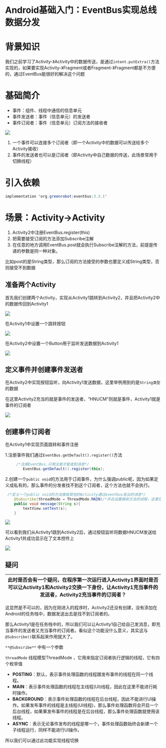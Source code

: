 # Android基础入门：EventBus实现总线数据分发

# 背景知识

我们之前学习了Activity-》Activity中的数据传送，是通过`intent.putExtra()`方法实现的，如果要实现Activity-》Fragment或者Fragment-》Fragment都是不方便的，通过EventBus能很好的解决这个问题

# 基础简介

- 事件：组件、线程中通信的信息单元
- 事件发送者：事件（信息单元）的发送者
- 事件订阅者：事件（信息单元）订阅方法的接收者

![](https://starry-lixu.oss-cn-hangzhou.aliyuncs.com/img/20220529224419.png#id=VTUQg&originHeight=610&originWidth=1346&originalType=binary&ratio=1&rotation=0&showTitle=false&status=done&style=none&title=)

1. 一个事件可以连接多个订阅者（即一个Activity中的数据可以传送给多个Activity接收）
2. 事件的发送者也可以是订阅者（即Activity中自己数据的传送，此场景常用于切换线程）

# 引入依赖

```java
implementation 'org.greenrobot:eventbus:3.3.1'
```

# 场景：Activity->Activity

1. Activity2中注册EventBus.register(this)
2. 把需要接受订阅的方法添加Subscribe注解
3. 在任意的地方调用EventBus.post就会执行Subscribe注解的方法，前提是传递的参数是同一种对象。

比如post的是String类型，那么订阅的方法接受的参数也要定义成String类型，否则接受不到数据
## 准备两个Activity

首先我们创建两个Activity，实现从Activity1跳转到Activity2，并且把Activity2中的数据传回到Activity1

![](https://starry-lixu.oss-cn-hangzhou.aliyuncs.com/img/20220529150045.png#id=h0IrS&originHeight=1032&originWidth=1920&originalType=binary&ratio=1&rotation=0&showTitle=false&status=done&style=none&title=)

在Activity1中设置一个跳转按钮

![](https://starry-lixu.oss-cn-hangzhou.aliyuncs.com/img/20220529151236.png#id=jkrI4&originHeight=1032&originWidth=1920&originalType=binary&ratio=1&rotation=0&showTitle=false&status=done&style=none&title=)

在Activity2中设置一个Button用于监听发送数据到Activity1

![](https://starry-lixu.oss-cn-hangzhou.aliyuncs.com/img/20220529222535.png#id=wSDkE&originHeight=1032&originWidth=1920&originalType=binary&ratio=1&rotation=0&showTitle=false&status=done&style=none&title=)

## 定义事件并创建事件发送者

在Activity2中实现按钮监听，向Activity1发送数据，这里举例用到的是`String类型`的数据

在这里Activity2充当的就是事件的发送者，“HNUCM"则就是事件，Activity1就是事件的订阅者

![](https://starry-lixu.oss-cn-hangzhou.aliyuncs.com/img/20220529222638.png#id=D4kKK&originHeight=1032&originWidth=1920&originalType=binary&ratio=1&rotation=0&showTitle=false&status=done&style=none&title=)

## 创建事件订阅者

在Activity1中实现页面跳转和事件注册

1.注册事件我们通过`EventBus.getDefault().register()`方法

```java
     /*注册EventBus,只用注册才能收到消息*/
        EventBus.getDefault().register(this);
```

2.创建一个`public void`的方法用于订阅事件，为什么强调public呢，因为如果定义成私有的，那么事件的分发者找不到这个订阅者，这个方法也就不会执行。

```java
 /*定义一个public void的方法接收其他的Activity通过eventbus发出的消息*/
    @Subscribe(threadMode = ThreadMode.MAIN)/*并且设置接收方法的线程，这里在主线程，可以通过这个方法实现线程切换*/
    public void message(String s){
        textView.setText(s);
    }
```

![](https://starry-lixu.oss-cn-hangzhou.aliyuncs.com/img/20220529223419.png#id=Pp7X4&originHeight=1032&originWidth=1920&originalType=binary&ratio=1&rotation=0&showTitle=false&status=done&style=none&title=)

可以看到我们从Activity1跳到Activity2后，通过按钮监听将数据HNUCM发送给Activity1并成功显示在了文本控件上

![](https://starry-lixu.oss-cn-hangzhou.aliyuncs.com/img/20220529225902.gif#id=VZBE3&originHeight=1028&originWidth=1916&originalType=binary&ratio=1&rotation=0&showTitle=false&status=done&style=none&title=)

## 疑问
| 此时是否会有一个疑问，在程序第一次运行进入Activity1界面时是否可以让Activity1和Activity2交换一下身份，让Activity1充当事件的发送者，Activity2充当事件的订阅者？ |
| --- |


这显然是不可以的，因为在刚进入的程序时，Activity2还没有创建，没有添加在Android的任务栈中，数据发送出去是找不到订阅者的。

那么Activity1是在任务栈中的，所以我们可以让Activity1自己给自己发消息，即充当事件的发送者又充当事件的订阅者。看似这个功能没什么意义，其实这与 `@Subscribe()`联系起来作用就大了。

`**@Subscribe**` 中有一个参数

`threadMode` 线程模型ThreadMode ，它用来指定订阅者执行逻辑的线程，它有四个枚举值

- **POSTING**：默认，表示事件处理函数的线程跟发布事件的线程在同一个线程。
- **MAIN**：表示事件处理函数的线程在主线程(UI)线程，因此在这里不能进行耗时操作。
- **BACKGROUND**：表示事件处理函数的线程在后台线程，因此不能进行UI操作。如果发布事件的线程是主线程(UI线程)，那么事件处理函数将会开启一个后台线程，如果果发布事件的线程是在后台线程，那么事件处理函数就使用该线程。
- **ASYNC**：表示无论事件发布的线程是哪一个，事件处理函数始终会新建一个子线程运行，同样不能进行UI操作。

所以我们可以通过此功能实现线程切换
